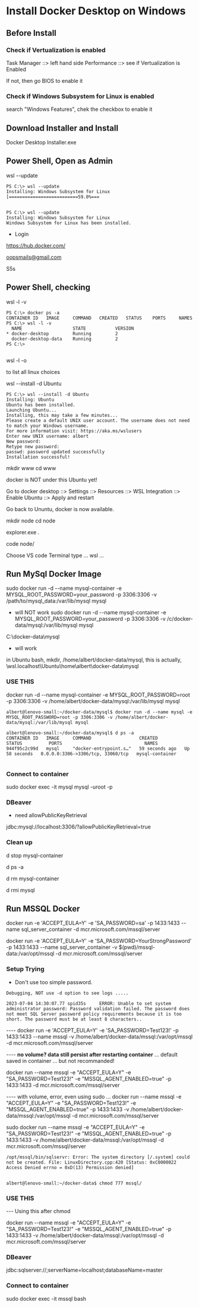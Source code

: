 # Install Docker Desktop on Windows

## Before Install

### Check if Vertualization is enabled

Task Manager ::> left hand side Performance ::> see if Vertualization is Enabled

If not, then go BIOS to enable it

### Check if Windows Subsystem for Linux is enabled

search "Windows Features", chek the checkbox to enable it

## Download Installer and Install

Docker Desktop Installer.exe

## Power Shell, Open as Admin

wsl --update

```
PS C:\> wsl --update
Installing: Windows Subsystem for Linux
[==========================59.0%===


PS C:\> wsl --update
Installing: Windows Subsystem for Linux
Windows Subsystem for Linux has been installed.

```

- Login

https://hub.docker.com/

oopsmails@gmail.com

S5s

## Power Shell, checking

wsl -l -v

```
PS C:\> docker ps -a
CONTAINER ID   IMAGE     COMMAND   CREATED   STATUS    PORTS     NAMES
PS C:\> wsl -l -v
  NAME                   STATE           VERSION
* docker-desktop         Running         2
  docker-desktop-data    Running         2
PS C:\>


```

wsl -l -o

to list all linux choices

wsl --install -d Ubuntu

```
PS C:\> wsl --install -d Ubuntu
Installing: Ubuntu
Ubuntu has been installed.
Launching Ubuntu...
Installing, this may take a few minutes...
Please create a default UNIX user account. The username does not need to match your Windows username.
For more information visit: https://aka.ms/wslusers
Enter new UNIX username: albert
New password:
Retype new password:
passwd: password updated successfully
Installation successful!
```

mkdir www
cd www

docker is NOT under this Ubuntu yet!

Go to docker desktop ::> Settings ::> Resources ::> WSL Integration ::> Enable Ubuntu ::> Apply and restart

Go back to Ununtu, docker is now available.

mkdir node
cd node

explorer.exe .

code node/

Choose VS code Terminal type ... wsl ...

## Run MySql Docker Image

sudo docker run -d --name mysql-container -e MYSQL_ROOT_PASSWORD=your_password -p 3306:3306 -v /path/to/mysql_data:/var/lib/mysql mysql

- will NOT work
  sudo docker run -d --name mysql-container -e MYSQL_ROOT_PASSWORD=your_password -p 3306:3306 -v /c/docker-data/mysql:/var/lib/mysql mysql

C:\docker-data\mysql

- will work

in Ubuntu bash, mkdir, /home/albert/docker-data/mysql, this is actually, \\wsl.localhost\Ubuntu\home\albert\docker-data\mysql

### USE THIS

docker run -d --name mysql-container -e MYSQL_ROOT_PASSWORD=root -p 3306:3306 -v /home/albert/docker-data/mysql:/var/lib/mysql mysql

```
albert@lenovo-small:~/docker-data/mysql$ docker run -d --name mysql -e MYSQL_ROOT_PASSWORD=root -p 3306:3306 -v /home/albert/docker-data/mysql:/var/lib/mysql mysql

albert@lenovo-small:~/docker-data/mysql$ d ps -a
CONTAINER ID   IMAGE     COMMAND                  CREATED          STATUS          PORTS                               NAMES
944f95c2c99d   mysql     "docker-entrypoint.s…"   59 seconds ago   Up 58 seconds   0.0.0.0:3306->3306/tcp, 33060/tcp   mysql-container


```

### Connect to container

sudo docker exec -it mysql mysql -uroot -p

### DBeaver

- need allowPublicKeyRetrieval

jdbc:mysql://localhost:3306/?allowPublicKeyRetrieval=true

### Clean up

d stop mysql-container

d ps -a

d rm mysql-container

d rmi mysql

## Run MSSQL Docker

docker run -e 'ACCEPT_EULA=Y' -e 'SA_PASSWORD=sa' -p 1433:1433 --name sql_server_container -d mcr.microsoft.com/mssql/server

docker run -e 'ACCEPT_EULA=Y' -e 'SA_PASSWORD=YourStrongPassword' -p 1433:1433 --name sql_server_container -v $(pwd)/mssql-data:/var/opt/mssql -d mcr.microsoft.com/mssql/server

### Setup Trying

- Don't use too simple password.

```
Debugging, NOT use -d option to see logs .....

2023-07-04 14:30:07.77 spid35s     ERROR: Unable to set system administrator password: Password validation failed. The password does not meet SQL Server password policy requirements because it is too short. The password must be at least 8 characters..

```

---- docker run -e 'ACCEPT_EULA=Y' -e 'SA_PASSWORD=Test123!' -p 1433:1433 --name mssql -v /home/albert/docker-data/mssql:/var/opt/mssql -d mcr.microsoft.com/mssql/server

---- **no volume? data still persist after restarting container** ... default saved in container ... but not recommanded!

docker run --name mssql -e "ACCEPT_EULA=Y" -e "SA_PASSWORD=Test123!" -e "MSSQL_AGENT_ENABLED=true" -p 1433:1433 -d mcr.microsoft.com/mssql/server

---- with volume, error, even using sudo ...
docker run --name mssql -e "ACCEPT_EULA=Y" -e "SA_PASSWORD=Test123!" -e "MSSQL_AGENT_ENABLED=true" -p 1433:1433 -v /home/albert/docker-data/mssql:/var/opt/mssql -d mcr.microsoft.com/mssql/server

sudo docker run --name mssql -e "ACCEPT_EULA=Y" -e "SA_PASSWORD=Test123!" -e "MSSQL_AGENT_ENABLED=true" -p 1433:1433 -v /home/albert/docker-data/mssql:/var/opt/mssql -d mcr.microsoft.com/mssql/server

```
/opt/mssql/bin/sqlservr: Error: The system directory [/.system] could not be created. File: LinuxDirectory.cpp:420 [Status: 0xC0000022 Access Denied errno = 0xD(13) Permission denied]


albert@lenovo-small:~/docker-data$ chmod 777 mssql/

```

### USE THIS

--- Using this after chmod

docker run --name mssql -e "ACCEPT_EULA=Y" -e "SA_PASSWORD=Test123!" -e "MSSQL_AGENT_ENABLED=true" -p 1433:1433 -v /home/albert/docker-data/mssql:/var/opt/mssql -d mcr.microsoft.com/mssql/server

### DBeaver

jdbc:sqlserver://;serverName=localhost;databaseName=master

### Connect to container

sudo docker exec -it mssql bash
